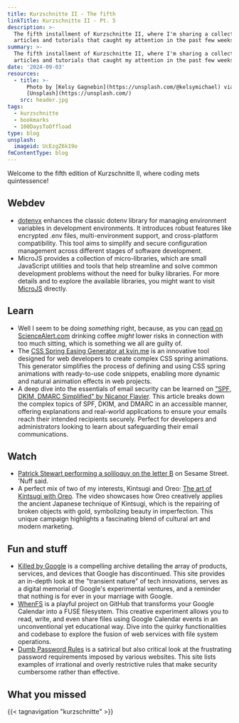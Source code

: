 ```yaml
---
title: Kurzschnitte II - The fifth
linkTitle: Kurzschnitte II - Pt. 5
description: >-
  The fifth installment of Kurzschnitte II, where I'm sharing a collection of
  articles and tutorials that caught my attention in the past few weeks.
summary: >-
  The fifth installment of Kurzschnitte II, where I'm sharing a collection of
  articles and tutorials that caught my attention in the past few weeks.
date: '2024-09-03'
resources:
  - title: >-
      Photo by [Kelsy Gagnebin](https://unsplash.com/@kelsymichael) via
      [Unsplash](https://unsplash.com/)
    src: header.jpg
tags:
  - kurzschnitte
  - bookmarks
  - 100DaysToOffload
type: blog
unsplash:
  imageid: UcEzgZ6k19o
fmContentType: blog
---
```


Welcome to the fifth edition of Kurzschnitte II, where coding mets quintessence!

## Webdev

- [dotenvx](https://dotenvx.com/) enhances the classic dotenv library for managing environment variables in development environments. It introduces robust features like encrypted .env files, multi-environment support, and cross-platform compatibility. This tool aims to simplify and secure configuration management across different stages of software development.
- MicroJS provides a collection of micro-libraries, which are small JavaScript utilities and tools that help streamline and solve common development problems without the need for bulky libraries. For more details and to explore the available libraries, you might want to visit [MicroJS](https://microjs.com/#) directly.

## Learn

- Well I seem to be doing _something_ right, because, as you can [read on ScienceAlert.com](https://www.sciencealert.com/drinking-coffee-may-lower-risk-of-death-from-too-much-sitting) drinking coffee _might_ lower risks in connection with too much sitting, which is something we all are guilty of.
- The [CSS Spring Easing Generator at kvin.me](https://www.kvin.me/css-springs) is an innovative tool designed for web developers to create complex CSS spring animations. This generator simplifies the process of defining and using CSS spring animations with ready-to-use code snippets, enabling more dynamic and natural animation effects in web projects.
- A deep dive into the essentials of email security can be learned on ["SPF, DKIM, DMARC Simplified" by Nicanor Flavier](https://github.com/nicanorflavier/spf-dkim-dmarc-simplified). This article breaks down the complex topics of SPF, DKIM, and DMARC in an accessible manner, offering explanations and real-world applications to ensure your emails reach their intended recipients securely. Perfect for developers and administrators looking to learn about safeguarding their email communications.

## Watch

- [Patrick Stewart performing a soliloquy on the letter B](https://www.youtube.com/watch?v=hA7lv1SDzno) on Sesame Street. 'Nuff said.
- A perfect mix of two of my interests, Kintsugi and Oreo: [The art of Kintsugi with Oreo](https://www.youtube.com/watch?v=spY2SsCKOSQ). The video showcases how Oreo creatively applies the ancient Japanese technique of Kintsugi, which is the repairing of broken objects with gold, symbolizing beauty in imperfection. This unique campaign highlights a fascinating blend of cultural art and modern marketing.

## Fun and stuff

- [Killed by Google](https://killedbygoogle.com/) is a compelling archive detailing the array of products, services, and devices that Google has discontinued. This site provides an in-depth look at the "transient nature" of tech innovations, serves as a digital memorial of Google's experimental ventures, and a reminder that nothing is for ever in your marriage with Google.
- [WhenFS](https://github.com/lvkv/whenfs) is a playful project on GitHub that transforms your Google Calendar into a FUSE filesystem. This creative experiment allows you to read, write, and even share files using Google Calendar events in an unconventional yet educational way. Dive into the quirky functionalities and codebase to explore the fusion of web services with file system operations.
- [Dumb Password Rules](https://dumbpasswordrules.com/sites/) is a satirical but also critical look at the frustrating password requirements imposed by various websites. This site lists examples of irrational and overly restrictive rules that make security cumbersome rather than effective.

## What you missed

{{< tagnavigation "kurzschnitte" >}}

